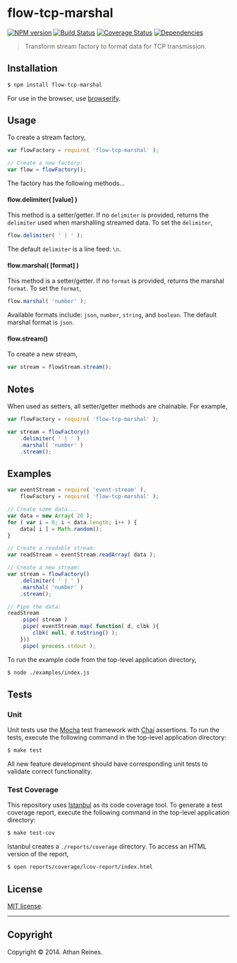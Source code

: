 flow-tcp-marshal
===
[![NPM version][npm-image]][npm-url] [![Build Status][travis-image]][travis-url] [![Coverage Status][coveralls-image]][coveralls-url] [![Dependencies][dependencies-image]][dependencies-url]

> Transform stream factory to format data for TCP transmission.


## Installation

``` bash
$ npm install flow-tcp-marshal
```

For use in the browser, use [browserify](https://github.com/substack/node-browserify).


## Usage

To create a stream factory,

``` javascript
var flowFactory = require( 'flow-tcp-marshal' );

// Create a new factory:
var flow = flowFactory();
```

The factory has the following methods...


#### flow.delimiter( [value] )

This method is a setter/getter. If no `delimiter` is provided, returns the `delimiter` used when marshalling streamed data. To set the `delimiter`,

``` javascript
flow.delimiter( ' | ' );
```

The default `delimiter` is a line feed: `\n`.


#### flow.marshal( [format] )

This method is a setter/getter. If no `format` is provided, returns the marshal `format`. To set the `format`,

``` javascript
flow.marshal( 'number' );
```

Available formats include: `json`, `number`, `string`, and `boolean`. The default marshal format is `json`.


#### flow.stream()

To create a new stream,

``` javascript
var stream = flowStream.stream();
```


## Notes

When used as setters, all setter/getter methods are chainable. For example,

``` javascript
var flowFactory = require( 'flow-tcp-marshal' );

var stream = flowFactory()
	.delimiter( ' | ' )
	.marshal( 'number' )
	.stream();
```


## Examples

``` javascript
var eventStream = require( 'event-stream' ),
	flowFactory = require( 'flow-tcp-marshal' );

// Create some data...
var data = new Array( 20 );
for ( var i = 0; i < data.length; i++ ) {
	data[ i ] = Math.random();
}

// Create a readable stream:
var readStream = eventStream.readArray( data );

// Create a new stream:
var stream = flowFactory()
	.delimiter( ' | ' )
	.marshal( 'number' )
	.stream();

// Pipe the data:
readStream
	.pipe( stream )
	.pipe( eventStream.map( function( d, clbk ){
		clbk( null, d.toString() );
	}))
	.pipe( process.stdout );
```

To run the example code from the top-level application directory,

``` bash
$ node ./examples/index.js
```


## Tests

### Unit

Unit tests use the [Mocha](http://visionmedia.github.io/mocha) test framework with [Chai](http://chaijs.com) assertions. To run the tests, execute the following command in the top-level application directory:

``` bash
$ make test
```

All new feature development should have corresponding unit tests to validate correct functionality.


### Test Coverage

This repository uses [Istanbul](https://github.com/gotwarlost/istanbul) as its code coverage tool. To generate a test coverage report, execute the following command in the top-level application directory:

``` bash
$ make test-cov
```

Istanbul creates a `./reports/coverage` directory. To access an HTML version of the report,

``` bash
$ open reports/coverage/lcov-report/index.html
```


## License

[MIT license](http://opensource.org/licenses/MIT). 


---
## Copyright

Copyright &copy; 2014. Athan Reines.


[npm-image]: http://img.shields.io/npm/v/flow-tcp-marshal.svg
[npm-url]: https://npmjs.org/package/flow-tcp-marshal

[travis-image]: http://img.shields.io/travis/flow-io/flow-tcp-marshal/master.svg
[travis-url]: https://travis-ci.org/flow-io/flow-tcp-marshal

[coveralls-image]: https://img.shields.io/coveralls/flow-io/flow-tcp-marshal/master.svg
[coveralls-url]: https://coveralls.io/r/flow-io/flow-tcp-marshal?branch=master

[dependencies-image]: http://img.shields.io/david/flow-io/flow-tcp-marshal.svg
[dependencies-url]: https://david-dm.org/flow-io/flow-tcp-marshal

[dev-dependencies-image]: http://img.shields.io/david/dev/flow-io/flow-tcp-marshal.svg
[dev-dependencies-url]: https://david-dm.org/dev/flow-io/flow-tcp-marshal

[github-issues-image]: http://img.shields.io/github/issues/flow-io/flow-tcp-marshal.svg
[github-issues-url]: https://github.com/flow-io/flow-tcp-marshal/issues